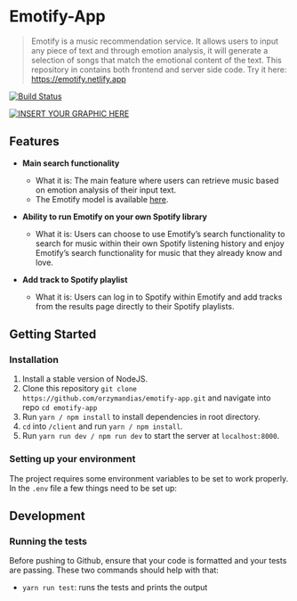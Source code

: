 # Emotify-App

> Emotify is a music recommendation service. It allows users to input any piece of text and through emotion analysis, it will generate a selection of songs that match the emotional content of the text. This repository in contains both frontend and server side code.
 Try it here: https://emotify.netlify.app


[![Build Status](https://travis-ci.org/orzymandias/emotify-app.svg?branch=master)](https://travis-ci.org/orzymandias/emotify-app)

[![INSERT YOUR GRAPHIC HERE](https://i.imgur.com/7TFeVYx.jpg)](https://i.imgur.com/7TFeVYx.jpg)

## Features

- **Main search functionality**
  - What it is: The main feature where users can retrieve music based on emotion analysis of their input text.
  - The Emotify model is available [here](https://github.com/orzymandias/emotify-model).

- **Ability to run Emotify on your own Spotify library**
  - What it is: Users can choose to use Emotify’s search functionality to search for music within their own Spotify listening history and enjoy Emotify’s search functionality for music that they already know and love.

- **Add track to Spotify playlist**
  - What it is: Users can log in to Spotify within Emotify and add tracks from the results page directly to their Spotify playlists.


## Getting Started

### Installation

1. Install a stable version of NodeJS.
2. Clone this repository `git clone https://github.com/orzymandias/emotify-app.git` and navigate into repo `cd emotify-app`
3. Run `yarn / npm install` to install dependencies in root directory.
4. `cd` into `/client` and run `yarn / npm install`.
5. Run `yarn run dev / npm run dev` to start the server at `localhost:8000`.

### Setting up your environment

The project requires some environment variables to be set to work properly. In the `.env` file a few things need to be set up:

## Development

### Running the tests

Before pushing to Github, ensure that your code is formatted and your tests are passing. These two commands should help with that:

- `yarn run test`: runs the tests and prints the output
